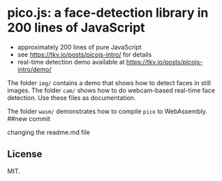 # pico.js: a face-detection library in 200 lines of JavaScript

* approximately 200 lines of pure JavaScript
* see <https://tkv.io/posts/picojs-intro/> for details
* real-time detection demo available at <https://tkv.io/posts/picojs-intro/demo/>

The folder `img/` contains a demo that shows how to detect faces in still images.
The folder `cam/` shows how to do webcam-based real-time face detection.
Use these files as documentation.

The folder `wasm/` demonstrates how to compile `pico` to WebAssembly.
##new commit

changing the  readme.md file
## License

MIT.

